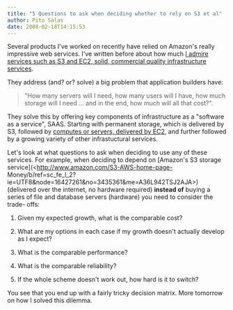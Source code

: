 ```yaml
---
title: "5 Questions to ask when deciding whether to rely on S3 et al"
author: Pito Salas
date: 2008-02-18T14:15:53
---
```




Several products I've worked on recently have relied on Amazon's really
impressive web services. I've written before about how much [I admire services
such as S3 and EC2, solid, commercial quality infrastructure
services](</2008/01/11/rumorville-microsoft-amazon/>).

They address (and? or? solve) a big problem that application builders have:

> "How many servers will I need, how many users will I have, how much storage
> will I need … and in the end, how much will all that cost?".

They solve this by offering key components of infrastructure as a "software as
a service", SAAS. Starting with permanent storage, which is delivered by S3,
followed by [computes or servers, delivered by
EC2](<http://www.amazon.com/b/ref=sc_fe_l_2?ie=UTF8&node=201590011&no=3435361&me=A36L942TSJ2AJA>),
and further followed by a growing variety of other infrastuctural services.

Let's look at what questions to ask when deciding to use any of these
services. For example, when deciding to depend on [Amazon's S3 storage
service](<http://www.amazon.com/S3-AWS-home-page-
Money/b/ref=sc_fe_l_2?ie=UTF8&node=16427261&no=3435361&me=A36L942TSJ2AJA>)
(delivered over the internet, no hardware required) **instead of** buying a
series of file and database servers (hardware) you need to consider the trade-
offs:

  1. Given my expected growth, what is the comparable cost?

  2. What are my options in each case if my growth doesn't actually develop as I expect?

  3. What is the comparable performance?

  4. What is the comparable reliability?

  5. If the whole scheme doesn't work out, how hard is it to switch?

You see that you end up with a fairly tricky decision matrix. More tomorrow on
how I solved this dilemma.


